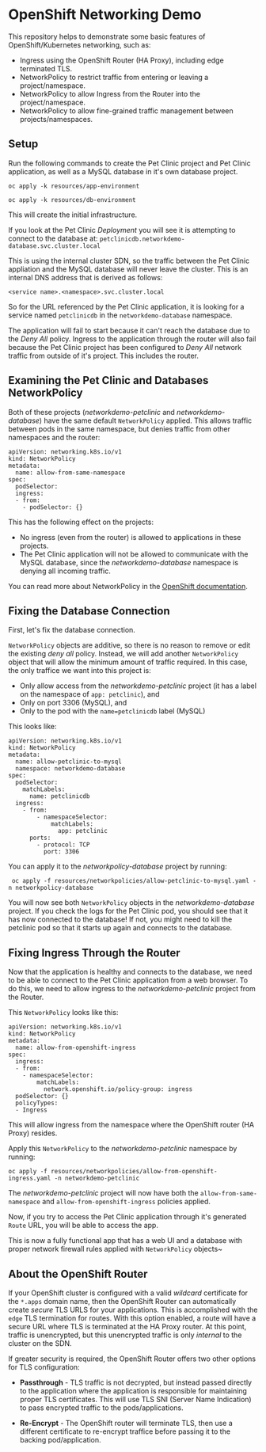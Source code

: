# OpenShift Networking Demo

This repository helps to demonstrate some basic features of OpenShift/Kubernetes networking, such as:

* Ingress using the OpenShift Router (HA Proxy), including edge terminated TLS.
* NetworkPolicy to restrict traffic from entering or leaving a project/namespace.
* NetworkPolicy to allow Ingress from the Router into the project/namespace.
* NetworkPolicy to allow fine-grained traffic management between projects/namespaces.

## Setup

Run the following commands to create the Pet Clinic project and Pet Clinic application, as well as a MySQL database in it's own database project.

```
oc apply -k resources/app-environment

oc apply -k resources/db-environment
```

This will create the initial infrastructure.  

If you look at the Pet Clinic *Deployment* you will see it is attempting to connect to the database at: `petclinicdb.networkdemo-database.svc.cluster.local` 

This is using the internal cluster SDN, so the traffic between the Pet Clinic appliation and the MySQL database will never leave the cluster.  This is an internal DNS address that is derived as follows:

`<service name>.<namespace>.svc.cluster.local`

So for the URL referenced by the Pet Clinic application, it is looking for a service named `petclinicdb` in the `networkdemo-database` namespace.

The application will fail to start because it can't reach the database due to the *Deny All* policy.  Ingress to the application through the router will also fail because the Pet Clinic project has been configured to *Deny All* network traffic from outside of it's project.  This includes the router.

## Examining the Pet Clinic and Databases NetworkPolicy

Both of these projects (*networkdemo-petclinic* and *networkdemo-database*) have the same default `NetworkPolicy` applied.  This allows traffic between pods in the same namespace, but denies traffic from other namespaces and the router:

```
apiVersion: networking.k8s.io/v1
kind: NetworkPolicy
metadata:
  name: allow-from-same-namespace
spec:
  podSelector:
  ingress:
  - from:
    - podSelector: {}
```

This has the following effect on the projects:

* No ingress (even from the router) is allowed to applications in these projects.
* The Pet Clinic application will not be allowed to communicate with the MySQL database, since the *networkdemo-database* namespace is denying all incoming traffic.

You can read more about NetworkPolicy in the [OpenShift documentation](https://docs.openshift.com/container-platform/4.7/networking/network_policy/about-network-policy.html).

## Fixing the Database Connection

First, let's fix the database connection.

`NetworkPolicy` objects are additive, so there is no reason to remove or edit the existing *deny all* policy.  Instead, we will add another `NetworkPolicy` object that will allow the minimum amount of traffic required.  In this case, the only traffice we want into this project is:
* Only allow access from the *networkdemo-petclinic* project (it has a label on the namespace of `app: petclinic`), and
* Only on port 3306 (MySQL), and
* Only to the pod with the `name=petclinicdb` label (MySQL)

This looks like:

```
apiVersion: networking.k8s.io/v1
kind: NetworkPolicy
metadata:
  name: allow-petclinic-to-mysql
  namespace: networkdemo-database
spec:
  podSelector:
    matchLabels:
      name: petclinicdb
  ingress:
    - from:
        - namespaceSelector:
            matchLabels:
              app: petclinic
      ports:
        - protocol: TCP
          port: 3306
```

You can apply it to the *networkpolicy-database* project by running:

```
 oc apply -f resources/networkpolicies/allow-petclinic-to-mysql.yaml -n networkpolicy-database
```

You will now see both `NetworkPolicy` objects in the *networkdemo-database* project.  If you check the logs for the Pet Clinic pod, you should see that it has now connected to the database!  If not, you might need to kill the petclinic pod so that it starts up again and connects to the database.

## Fixing Ingress Through the Router

Now that the application is healthy and connects to the database, we need to be able to connect to the Pet Clinic application from a web browser. To do this, we need to allow ingress to the *networkdemo-petclinic* project from the Router.

This `NetworkPolicy` looks like this:

```
apiVersion: networking.k8s.io/v1
kind: NetworkPolicy
metadata:
  name: allow-from-openshift-ingress
spec:
  ingress:
  - from:
    - namespaceSelector:
        matchLabels:
          network.openshift.io/policy-group: ingress
  podSelector: {}
  policyTypes:
  - Ingress
```

This will allow ingress from the namespace where the OpenShift router (HA Proxy) resides.

Apply this `NetworkPolicy` to the *networkdemo-petclinic* namespace by running:

```
oc apply -f resources/networkpolicies/allow-from-openshift-ingress.yaml -n networkdemo-petclinic
```

The *networkdemo-petclinic* project will now have both the `allow-from-same-namespace` and `allow-from-openshift-ingress` policies applied.

Now, if you try to access the Pet Clinic application through it's generated `Route` URL, you will be able to access the app.

This is now a fully functional app that has a web UI and a database with proper network firewall rules applied with `NetworkPolicy` objects~

## About the OpenShift Router

If your OpenShift cluster is configured with a valid *wildcard* certificate for the `*.apps` domain name, then the OpenShift Router can automatically create *secure* TLS URLS for your applications.  This is accomplished with the `edge` TLS termination for routes.  With this option enabled, a route will have a secure URL where TLS is terminated at the HA Proxy router.  At this point, traffic is unencrypted, but this unencrypted traffic is only *internal* to the cluster on the SDN.

If greater security is required, the OpenShift Router offers two other options for TLS configuration:

* **Passthrough** - TLS traffic is not decrypted, but instead passed directly to the application where the application is responsible for maintaining proper TLS certificates.  This will use TLS SNI (Server Name Indication) to pass encrypted traffic to the pods/applications.

* **Re-Encrypt** - The OpenShift router will terminate TLS, then use a different certificate to re-encrypt traffice before passing it to the backing pod/application.


